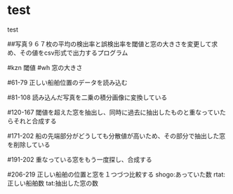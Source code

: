 test
====

test

##写真９６７枚の平均の検出率と誤検出率を閾値と窓の大きさを変更して求め、その値をcsv形式で出力するプログラム

#kzn
閾値
#wh
窓の大きさ

#61-79
正しい船舶位置のデータを読み込む

#81-108
読み込んだ写真を二乗の積分画像に変換している

#120-167
閾値を超えた窓を抽出し、同時に過去に抽出したものと重なっていたらそれと合成する

#171-202
船の先端部分がどうしても分散値が高いため、その部分で抽出した窓を削除している

#191-202
重なっている窓をもう一度探し、合成する

#206-219
正しい船舶の位置と窓を１つづつ比較する
shogo:あっていた数
rtat:正しい船舶数
tat:抽出した窓の数
